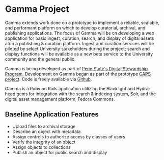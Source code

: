 Gamma Project
=============
Gamma extends work done on a prototype to implement a reliable, scalable, and performant platform on which to develop curatorial, archival, and publishing applications. The focus of Gamma will be on developing a web application for basic ingest, curation, search, and display of digital assets atop a publishing & curation platform. Ingest and curation services will be piloted by select University stakeholders during the project; search and display functions will be available as a new beta service to the University community and the general public. 

Gamma is being developed as part of [Penn State's Digital Stewardship Program](http://stewardship.psu.edu/).  Development on Gamma began as part of the prototype [CAPS project](http://stewardship.psu.edu/2011/02/caps-a-curation-platform-prototype.html). Code is freely available via [Github](http://github.com/psu-stewardship/gamma).

Gamma is a Ruby on Rails application utilizing the Blacklight and Hydra-head gems for integration with the search & indexing system, Solr, and the digital asset management platform, Fedora Commons.

Baseline Application Features
----------------------------
* Upload files to archival storage 
* Describe an object with metadata
* Assign controls to authorize access by classes of users  
* Verify the integrity of an object 
* Assign objects to collections 
* Publish an object for public search and display


